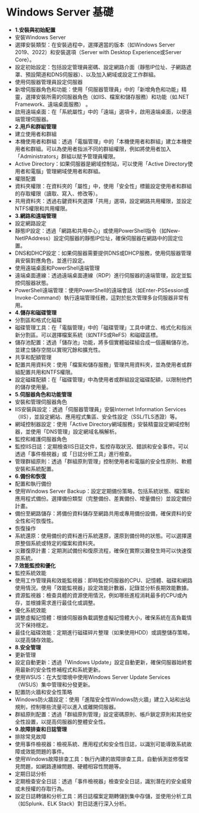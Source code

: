 # Windows Server 基礎
- **1.安裝與初始配置**
- 安裝Windows Server
- 選擇安裝類型：在安裝過程中，選擇適當的版本（如Windows Server 2019、2022）和安裝選項（Server with Desktop Experience或Server Core）。
- 設定初始設定：包括設定管理員密碼、設定網路介面（靜態IP位址、子網路遮罩、預設閘道和DNS伺服器）、以及加入網域或設定工作群組。
- 使用伺服器管理員設定伺服器
- 新增伺服器角色和功能：使用「伺服器管理員」中的「新增角色和功能」精靈，選擇安裝所需的伺服器角色（如IIS、檔案和儲存服務）和功能（如.NET Framework、遠端桌面服務） 。
- 啟用遠端桌面：在「系統屬性」中的「遠端」選項卡，啟用遠端桌面，以便遠端管理伺服器。
- **2.用戶和群組管理**
- 建立使用者和群組
- 本機使用者和群組：透過「電腦管理」中的「本機使用者和群組」建立本機使用者和群組。可以為使用者指派不同的群組權限，例如將使用者加入「Administrators」群組以賦予管理員權限。
- Active Directory：如果伺服器是網域控制站，可以使用「Active Directory使用者和電腦」管理網域使用者和群組。
- 權限配置
- 資料夾權限：在資料夾的「屬性」中，使用「安全性」標籤設定使用者和群組的存取權限（讀取、寫入、修改等）。
- 共用資料夾：透過右鍵資料夾選擇「共用」選項，設定網路共用權限，並設定NTFS權限和共用權限。
- **3.網路和遠端管理**
- 設定網路設定
- 靜態IP設定：透過「網路和共用中心」或使用PowerShell指令（如New-NetIPAddress）設定伺服器的靜態IP位址，確保伺服器在網路中的固定位置。
- DNS和DHCP設定：如果伺服器需要提供DNS或DHCP服務，使用伺服器管理員安裝對應角色，並進行設定。
- 使用遠端桌面和PowerShell遠端管理
- 遠端桌面連線：透過遠端桌面連線（RDP）進行伺服器的遠端管理，設定並監控伺服器狀態。
- PowerShell遠端管理：使用PowerShell的遠端會話（如Enter-PSSession或Invoke-Command）執行遠端管理任務，這對於批次管理多台伺服器非常有用。
- **4.儲存和磁碟管理**
- 分割區和格式化磁碟
- 磁碟管理工具：在「電腦管理」中的「磁碟管理」工具中建立、格式化和指派新分割區。可以選擇檔案系統（如NTFS或ReFS）和磁碟區標。
- 儲存池配置：透過「儲存池」功能，將多個實體磁碟組合成一個邏輯儲存池，並建立儲存空間以實現冗餘和擴充性。
- 共享和配額管理
- 配置共用資料夾：使用「檔案和儲存服務」管理共用資料夾，並為使用者或群組配置共用和NTFS權限。
- 設定磁碟配額：在「磁碟管理」中為使用者或群組設定磁碟配額，以限制他們的儲存使用量。
- **5.伺服器角色和功能管理**
- 安裝和管理伺服器角色
- IIS安裝與設定：透過「伺服器管理員」安裝Internet Information Services（IIS），並設定網站、應用程式集區、安全性設定（SSL/TLS憑證）等。
- 網域控制器設定：使用「Active Directory網域服務」安裝精靈設定網域控制器，並使用「DNS管理」設定網域名稱解析。
- 監控和維護伺服器角色
- 監控IIS日誌：定期檢查IIS日誌文件，監控存取狀況、錯誤和安全事件。可以透過「事件檢視器」或「日誌分析工具」進行檢查。
- 管理群組原則：透過「群組原則管理」控制使用者和電腦的安全性原則、軟體安裝和系統配置。
- **6.備份和恢復**
- 配置和執行備份
- 使用Windows Server Backup：設定定期備份策略，包括系統狀態、檔案和應用程式備份。選擇備份類型（完整備份、差異備份、增量備份）並設定備份計畫。
- 備份至網路儲存：將備份資料儲存至網路共用或專用備份設備，確保資料的安全性和可恢復性。
- 恢復操作
- 系統還原：使用備份的資料進行系統還原，還原到備份時的狀態。可以選擇還原整個系統或特定的檔案和資料夾。
- 災難復原計畫：定期測試備份和復原流程，確保在實際災難發生時可以快速復原系統。
- **7.效能監控和優化**
- 監控系統效能
- 使用工作管理員和效能監視器：即時監控伺服器的CPU、記憶體、磁碟和網路使用情況。使用「效能監視器」設定效能計數器，記錄並分析長期效能數據。
- 資源監視器：檢查具體的資源使用情況，例如哪些進程消耗最多的CPU或內存，並根據需求進行最佳化或調整。
- 優化系統效能
- 調整虛擬記憶體：根據伺服器負載調整虛擬記憶體大小，確保系統在高負載情況下保持穩定。
- 最佳化磁碟效能：定期進行磁碟碎片整理（如果使用HDD）或調整儲存策略，以提高儲存效能。
- **8.安全管理**
- 更新管理
- 設定自動更新：透過「Windows Update」設定自動更新，確保伺服器始終套用最新的安全性修補程式和系統更新。
- 使用WSUS：在大型環境中使用Windows Server Update Services（WSUS）集中管理和分發更新。
- 配置防火牆和安全性策略
- Windows防火牆設定：使用「進階安全性Windows防火牆」建立入站和出站規則，控制哪些流量可以進入或離開伺服器。
- 群組原則配置：透過「群組原則管理」設定密碼原則、帳戶鎖定原則和其他安全性設置，以提高伺服器的整體安全性。
- **9.故障排查和日誌管理**
- 排除常見故障
- 使用事件檢視器：檢視系統、應用程式和安全性日誌，以識別可能導致系統故障或效能問題的事件。
- 使用Windows故障排查工具：執行內建的故障排查工具，自動偵測並修復常見問題，如網路連線問題、硬體相容性問​​題等。
- 定期日誌分析
- 定期檢查安全日誌：透過「事件檢視器」檢查安全日誌，識別潛在的安全威脅或未授權的存取行為。
- 設定日誌轉儲和分析工具：將日誌檔案定期轉儲到集中存儲，並使用分析工具（如Splunk、ELK Stack）對日誌進行深入分析。
